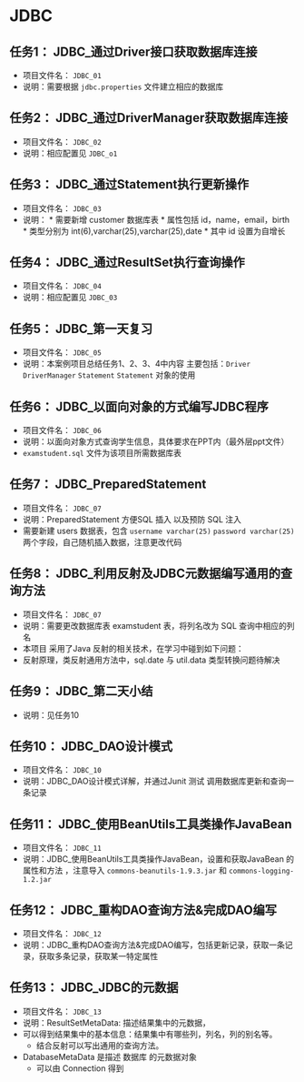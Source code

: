 # JDBC
## 任务1： JDBC_通过Driver接口获取数据库连接
  * 项目文件名： `JDBC_01`
  * 说明：需要根据 `jdbc.properties` 文件建立相应的数据库
## 任务2： JDBC_通过DriverManager获取数据库连接
  * 项目文件名： `JDBC_02`
  * 说明：相应配置见 `JDBC_o1`
## 任务3： JDBC_通过Statement执行更新操作
  * 项目文件名： `JDBC_03`
  * 说明：
        * 需要新增 customer 数据库表 
        * 属性包括 id，name，email，birth 
        * 类型分别为 int(6),varchar(25),varchar(25),date
        * 其中 id 设置为自增长
## 任务4： JDBC_通过ResultSet执行查询操作
  * 项目文件名： `JDBC_04`
  * 说明：相应配置见 `JDBC_03`
## 任务5： JDBC_第一天复习
  * 项目文件名： `JDBC_05`
  * 说明：本案例项目总结任务1、2、3、4中内容
      主要包括：`Driver`   `DriverManager`   `Statement`  `Statement` 对象的使用

## 任务6： JDBC_以面向对象的方式编写JDBC程序
  * 项目文件名： `JDBC_06`
  * 说明：以面向对象方式查询学生信息，具体要求在PPT内（最外层ppt文件）
  *   `examstudent.sql` 文件为该项目所需数据库表

## 任务7： JDBC_PreparedStatement
  * 项目文件名： `JDBC_07`
  * 说明：PreparedStatement 方便SQL 插入 以及预防 SQL 注入
  * 需要新建 users 数据表，包含 `username varchar(25)` `password varchar(25)` 两个字段，自己随机插入数据，注意更改代码

## 任务8： JDBC_利用反射及JDBC元数据编写通用的查询方法
  * 项目文件名： `JDBC_07`
  * 说明：需要更改数据库表 examstudent 表，将列名改为 SQL 查询中相应的列名
  * 本项目 采用了Java 反射的相关技术，在学习中碰到如下问题：
  * 反射原理，类反射通用方法中，sql.date 与 util.data 类型转换问题待解决

## 任务9： JDBC_第二天小结
  * 说明：见任务10

## 任务10： JDBC_DAO设计模式
  * 项目文件名： `JDBC_10`
  * 说明：JDBC_DAO设计模式详解，并通过Junit 测试 调用数据库更新和查询一条记录

## 任务11： JDBC_使用BeanUtils工具类操作JavaBean
  * 项目文件名： `JDBC_11`
  * 说明：JDBC_使用BeanUtils工具类操作JavaBean，设置和获取JavaBean 的属性和方法 ，注意导入 `commons-beanutils-1.9.3.jar` 和  `commons-logging-1.2.jar`

## 任务12： JDBC_重构DAO查询方法&amp;完成DAO编写
  * 项目文件名： `JDBC_12`
  * 说明：JDBC_重构DAO查询方法&amp;完成DAO编写，包括更新记录，获取一条记录，获取多条记录，获取某一特定属性

## 任务13： JDBC_JDBC的元数据
  * 项目文件名： `JDBC_13`
  * 说明：ResultSetMetaData: 描述结果集中的元数据，
  * 可以得到结果集中的基本信息：结果集中有哪些列，列名，列的别名等。
	* 结合反射可以写出通用的查询方法。
  * DatabaseMetaData 是描述 数据库 的元数据对象
	* 可以由 Connection 得到